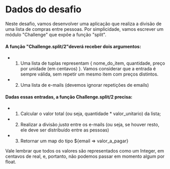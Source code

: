 # Dados do desafio

Neste desafio, vamos desenvolver uma aplicação que realiza a divisão de uma lista de compras entre pessoas. Por simplicidade, vamos escrever um módulo "Challenge" que expõe a função "split".

#### A função "Challenge.split/2"deverá receber dois argumentos:

- 1. Uma lista de tuplas representam { nome_do_item, quantidade, preço por unidade (em centavos) }. Vamos considerar que a entrada é sempre válida, sem repetir um mesmo item com preços distintos.

- 2. Uma lista de e-mails (devemos ignorar repetições de emails)

#### Dadas essas entradas, a função Challenge.split/2 precisa:
- 1. Calcular o valor total (ou seja, quantidade * valor_unitario) da lista;
- 2. Realizar a divisão *justa* entre os e-mails (ou seja, se houver resto, ele deve ser distribuído entre as pessoas)
- 3. Retornar um map do tipo ${email => valor_a_pagar}

Vale lembrar que todos os valores são representados como um Integer, em centavos de real, e, portanto, não podemos passar em momento algum por float.

